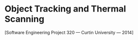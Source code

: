 Object Tracking and Thermal Scanning
===
[Software Engineering Project 320 — Curtin University — 2014]




